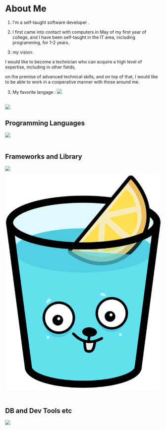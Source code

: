 # About Me


1. I'm a self-taught software developer .


2. I first came into contact with computers in May of my first year of college, and I have been self-taught in the IT area, including programming, for 1-2 years.


3. my vision:

I would like to become a technician who can acquire a high level of expertise, including in other fields,

on the premise of advanced technical skills, and on top of that, I would like to be able to work in a cooperative manner with those around me.


3. My favorite langage : <img src="https://skillicons.dev/icons?i=go" /> <br /><br />


![](https://github-readme-stats.vercel.app/api/top-langs?username=crystal910&show_icons=true&locale=en&layout=compact)

## Programming Languages

<img src="https://skillicons.dev/icons?i=html,css,java,go,js,ts,py,cpp,c" /> <br /><br />

## Frameworks and Library

<img src="https://skillicons.dev/icons?i=react,nextjs,spring,django,tailwind" /> 
<img src="https://github.com/gin-gonic/logo/blob/master/color.svg"/><br /><br />

## DB and Dev Tools etc

<img src="https://skillicons.dev/icons?i=mysql,postgres,sqlite,redis,docker,git,github,vscode,ubuntu,firebase,,nginx,vercel,postman" /> <br /><br />
